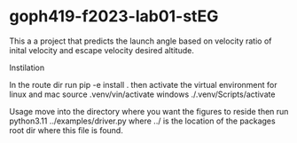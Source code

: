 # goph419-f2023-lab01-stEG
This a a project that predicts the launch angle based on velocity ratio of inital velocity and escape velocity desired altitude.

Instilation

In the route dir run pip -e install .
then activate the virtual environment for linux and mac source .venv/vin/activate windows ./.venv/Scripts/activate

Usage
move into the directory where you want the figures to reside then run python3.11 ../examples/driver.py where ../ is the location of the packages root dir where this file is found.
